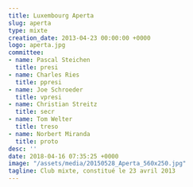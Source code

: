 ```yaml
---
title: Luxembourg Aperta
slug: aperta
type: mixte
creation_date: 2013-04-23 00:00:00 +0000
logo: aperta.jpg
committee:
- name: Pascal Steichen
  title: presi
- name: Charles Ries
  title: ppresi
- name: Joe Schroeder
  title: vpresi
- name: Christian Streitz
  title: secr
- name: Tom Welter
  title: treso
- name: Norbert Miranda
  title: proto
desc: ''
date: 2018-04-16 07:35:25 +0000
image: "/assets/media/20150528_Aperta_560x250.jpg"
tagline: Club mixte, constitué le 23 avril 2013
---
```

